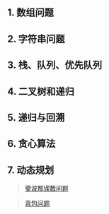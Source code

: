 
## 1. 数组问题
## 2. 字符串问题
## 3. 栈、队列、优先队列
## 4. 二叉树和递归
## 5. 递归与回溯
## 6. 贪心算法
## 7. 动态规划

>[斐波那锲数问题](https://blog.csdn.net/reed1991/article/details/53967107)

>[背包问题](https://blog.csdn.net/reed1991/article/details/55057988)
